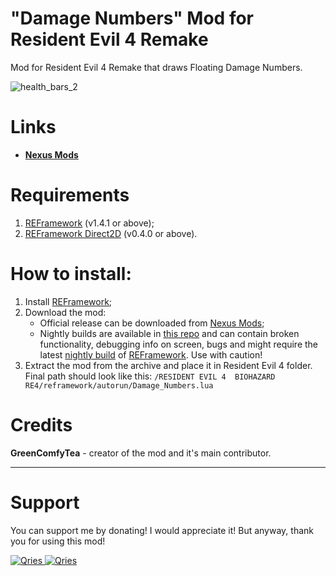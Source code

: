 # "Damage Numbers" Mod for Resident Evil 4 Remake

Mod for Resident Evil 4 Remake that draws Floating Damage Numbers. 

![health_bars_2](https://user-images.githubusercontent.com/30152047/226180919-2ddaacc2-f8c7-4688-8ec0-1958da87f91a.png)


# Links
* **[Nexus Mods](https://www.nexusmods.com/residentevil42023/mods/84)**

# Requirements
1. [REFramework](https://www.nexusmods.com/residentevil42023/mods/12) (v1.4.1 or above);
2. [REFramework Direct2D](https://www.nexusmods.com/residentevil42023/mods/83) (v0.4.0 or above).

# How to install:
1. Install [REFramework](https://www.nexusmods.com/residentevil42023/mods/12);
3. Download the mod:
    * Official release can be downloaded from [Nexus Mods](https://www.nexusmods.com/residentevil42023/mods/84);
    * Nightly builds are available in [this repo](https://github.com/GreenComfyTea/RE4-Health-Bars) and can contain broken functionality, debugging info on screen, bugs and might require the latest [nightly build](https://github.com/praydog/REFramework-nightly/releases) of [REFramework](https://www.nexusmods.com/residentevil42023/mods/12). Use with caution!
4. Extract the mod from the archive and place it in Resident Evil 4 folder. Final path should look like this: `/RESIDENT EVIL 4  BIOHAZARD RE4/reframework/autorun/Damage_Numbers.lua`

# Credits
**GreenComfyTea** - creator of the mod and it's main contributor.
  
***
# Support

You can support me by donating! I would appreciate it! But anyway, thank you for using this mod!

 <a href="https://streamelements.com/greencomfytea/tip">
  <img alt="Qries" src="https://panels.twitch.tv/panel-48897356-image-c6155d48-b689-4240-875c-f3141355cb56">
</a>
<a href="https://ko-fi.com/greencomfytea">
  <img alt="Qries" src="https://panels.twitch.tv/panel-48897356-image-c2fcf835-87e4-408e-81e8-790789c7acbc">
</a>

